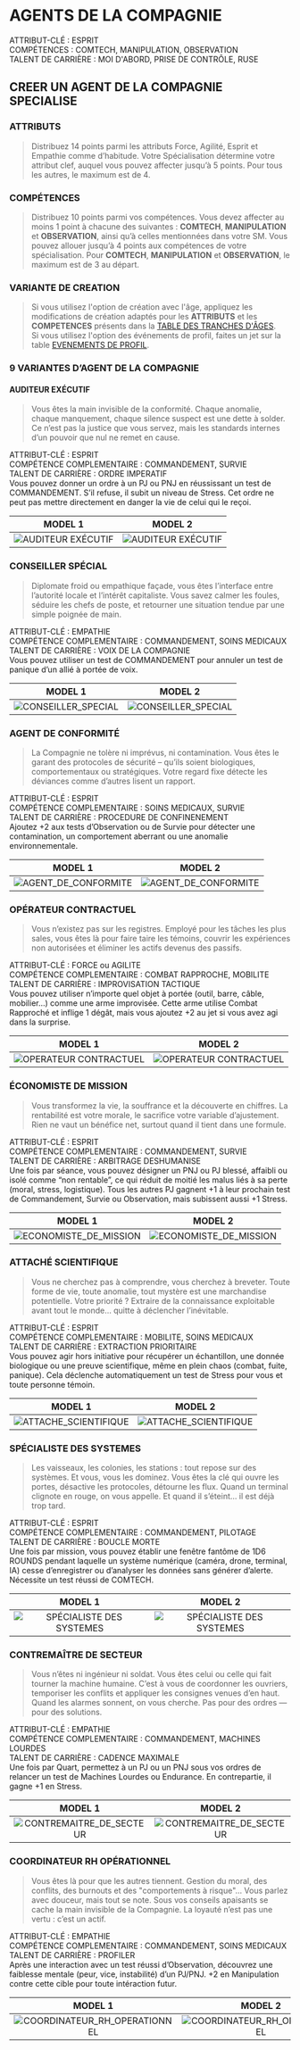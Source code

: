 # AGENTS DE LA COMPAGNIE

ATTRIBUT-CLÉ : ESPRIT\
COMPÉTENCES : COMTECH, MANIPULATION, OBSERVATION\
TALENT DE CARRIÈRE : MOI D'ABORD, PRISE DE CONTRÔLE, RUSE

## CREER UN AGENT DE LA COMPAGNIE SPECIALISE

### ATTRIBUTS

> Distribuez 14 points parmi les attributs Force, Agilité, Esprit et Empathie comme d’habitude. Votre Spécialisation détermine votre attribut clef, auquel vous pouvez affecter jusqu’à 5 points. Pour tous les autres, le maximum est de 4.

### COMPÉTENCES

> Distribuez 10 points parmi vos compétences. Vous devez affecter au moins 1 point à chacune des suivantes : **COMTECH**, **MANIPULATION** et **OBSERVATION**, ainsi qu’à celles mentionnées dans votre SM. Vous pouvez allouer jusqu’à 4 points aux compétences de votre spécialisation. Pour **COMTECH**, **MANIPULATION** et **OBSERVATION**, le maximum est de 3 au départ.

### VARIANTE DE CREATION

> Si vous utilisez l'option de création avec l'âge, appliquez les modifications de création adaptés pour les **ATTRIBUTS** et les **COMPETENCES** présents dans la [TABLE DES TRANCHES D'ÂGES](https://github.com/ChrisLex-Freelance/Alien_IAJDRPGAI/tree/main?tab=readme-ov-file#table-des-tranches-d%C3%A2ges).\
> Si vous utilisez l'option des événements de profil, faites un jet sur la table [EVENEMENTS DE PROFIL](https://github.com/ChrisLex-Freelance/Alien_IAJDRPGAI/tree/main?tab=readme-ov-file#agent-de-la-compagnie).

### 9 VARIANTES D’AGENT DE LA COMPAGNIE

#### AUDITEUR EXÉCUTIF

> Vous êtes la main invisible de la conformité. Chaque anomalie, chaque manquement, chaque silence suspect est une dette à solder. Ce n’est pas la justice que vous servez, mais les standards internes d’un pouvoir que nul ne remet en cause.

ATTRIBUT-CLÉ : ESPRIT\
COMPÉTENCE COMPLEMENTAIRE : COMMANDEMENT, SURVIE\
TALENT DE CARRIÈRE : ORDRE IMPERATIF\
Vous pouvez donner un ordre à un PJ ou PNJ en réussissant un test de COMMANDEMENT. S’il refuse, il subit un niveau de Stress. Cet ordre ne peut pas mettre directement en danger la vie de celui qui le reçoi.

| MODEL 1            | MODEL 2            |
|:------------------:|:------------------:|
| ![AUDITEUR EXÉCUTIF](https://github.com/ChrisLex-Freelance/Alien_IAJDRPGAI/blob/main/AUDITEUR_EXECUTIF_1.png) | ![AUDITEUR EXÉCUTIF](https://github.com/ChrisLex-Freelance/Alien_IAJDRPGAI/blob/main/AUDITEUR_EXECUTIF_2.png) |

### CONSEILLER SPÉCIAL

> Diplomate froid ou empathique façade, vous êtes l’interface entre l’autorité locale et l’intérêt capitaliste. Vous savez calmer les foules, séduire les chefs de poste, et retourner une situation tendue par une simple poignée de main.

ATTRIBUT-CLÉ : EMPATHIE\
COMPÉTENCE COMPLEMENTAIRE : COMMANDEMENT, SOINS MEDICAUX\
TALENT DE CARRIÈRE : VOIX DE LA COMPAGNIE\
Vous pouvez utiliser un test de COMMANDEMENT pour annuler un test de panique d’un allié à portée de voix.

| MODEL 1            | MODEL 2            |
|:------------------:|:------------------:|
| ![CONSEILLER_SPECIAL](https://github.com/ChrisLex-Freelance/Alien_IAJDRPGAI/blob/main/CONSEILLER_SPECIAL_1.png) | ![CONSEILLER_SPECIAL](https://github.com/ChrisLex-Freelance/Alien_IAJDRPGAI/blob/main/CONSEILLER_SPECIAL_2.png) |

### AGENT DE CONFORMITÉ

> La Compagnie ne tolère ni imprévus, ni contamination. Vous êtes le garant des protocoles de sécurité – qu’ils soient biologiques, comportementaux ou stratégiques. Votre regard fixe détecte les déviances comme d’autres lisent un rapport.

ATTRIBUT-CLÉ : ESPRIT\
COMPÉTENCE COMPLEMENTAIRE : SOINS MEDICAUX, SURVIE\
TALENT DE CARRIÈRE : PROCEDURE DE CONFINENEMENT\
Ajoutez +2 aux tests d’Observation ou de Survie pour détecter une contamination, un comportement aberrant ou une anomalie environnementale.

| MODEL 1            | MODEL 2            |
|:------------------:|:------------------:|
| ![AGENT_DE_CONFORMITE](https://github.com/ChrisLex-Freelance/Alien_IAJDRPGAI/blob/main/AGENT_DE_CONFORMITE_1.png) | ![AGENT_DE_CONFORMITE](https://github.com/ChrisLex-Freelance/Alien_IAJDRPGAI/blob/main/AGENT_DE_CONFORMITE_2.png) |

### OPÉRATEUR CONTRACTUEL

> Vous n’existez pas sur les registres. Employé pour les tâches les plus sales, vous êtes là pour faire taire les témoins, couvrir les expériences non autorisées et éliminer les actifs devenus des passifs.

ATTRIBUT-CLÉ : FORCE ou AGILITE\
COMPÉTENCE COMPLEMENTAIRE : COMBAT RAPPROCHE, MOBILITE\
TALENT DE CARRIÈRE : IMPROVISATION TACTIQUE\
Vous pouvez utiliser n’importe quel objet à portée (outil, barre, câble, mobilier…) comme une arme improvisée. Cette arme utilise Combat Rapproché et inflige 1 dégât, mais vous ajoutez +2 au jet si vous avez agi dans la surprise.

| MODEL 1            | MODEL 2            |
|:------------------:|:------------------:|
| ![OPERATEUR CONTRACTUEL](https://github.com/ChrisLex-Freelance/Alien_IAJDRPGAI/blob/main/OPERATEUR_CONTRACTUEL_1.png) | ![OPERATEUR CONTRACTUEL](https://github.com/ChrisLex-Freelance/Alien_IAJDRPGAI/blob/main/OPERATEUR_CONTRACTUEL_2.png) |

### ÉCONOMISTE DE MISSION

> Vous transformez la vie, la souffrance et la découverte en chiffres. La rentabilité est votre morale, le sacrifice votre variable d’ajustement. Rien ne vaut un bénéfice net, surtout quand il tient dans une formule.

ATTRIBUT-CLÉ : ESPRIT\
COMPÉTENCE COMPLEMENTAIRE : COMMANDEMENT, SURVIE\
TALENT DE CARRIÈRE : ARBITRAGE DESHUMANISE\
Une fois par séance, vous pouvez désigner un PNJ ou PJ blessé, affaibli ou isolé comme “non rentable”, ce qui réduit de moitié les malus liés à sa perte (moral, stress, logistique). Tous les autres PJ gagnent +1 à leur prochain test de Commandement, Survie ou Observation, mais subissent aussi +1 Stress.

| MODEL 1            | MODEL 2            |
|:------------------:|:------------------:|
| ![ECONOMISTE_DE_MISSION](https://github.com/ChrisLex-Freelance/Alien_IAJDRPGAI/blob/main/ECONOMISTE_DE_MISSION_1.png) | ![ECONOMISTE_DE_MISSION](https://github.com/ChrisLex-Freelance/Alien_IAJDRPGAI/blob/main/ECONOMISTE_DE_MISSION_2.png) |

### ATTACHÉ SCIENTIFIQUE

> Vous ne cherchez pas à comprendre, vous cherchez à breveter. Toute forme de vie, toute anomalie, tout mystère est une marchandise potentielle. Votre priorité ? Extraire de la connaissance exploitable avant tout le monde… quitte à déclencher l’inévitable.

ATTRIBUT-CLÉ : ESPRIT\
COMPÉTENCE COMPLEMENTAIRE : MOBILITE, SOINS MEDICAUX\
TALENT DE CARRIÈRE : EXTRACTION PRIORITAIRE\
Vous pouvez agir hors initiative pour récupérer un échantillon, une donnée biologique ou une preuve scientifique, même en plein chaos (combat, fuite, panique). Cela déclenche automatiquement un test de Stress pour vous et toute personne témoin.

| MODEL 1            | MODEL 2            |
|:------------------:|:------------------:|
| ![ATTACHE_SCIENTIFIQUE](https://github.com/ChrisLex-Freelance/Alien_IAJDRPGAI/blob/main/ATTACHE_SCIENTIFIQUE_1.png) | ![ATTACHE_SCIENTIFIQUE](https://github.com/ChrisLex-Freelance/Alien_IAJDRPGAI/blob/main/ATTACHE_SCIENTIFIQUE_2.png) |

### SPÉCIALISTE DES SYSTEMES

> Les vaisseaux, les colonies, les stations : tout repose sur des systèmes. Et vous, vous les dominez. Vous êtes la clé qui ouvre les portes, désactive les protocoles, détourne les flux. Quand un terminal clignote en rouge, on vous appelle. Et quand il s’éteint… il est déjà trop tard.

ATTRIBUT-CLÉ : ESPRIT\
COMPÉTENCE COMPLEMENTAIRE : COMMANDEMENT, PILOTAGE\
TALENT DE CARRIÈRE : BOUCLE MORTE\
Une fois par mission, vous pouvez établir une fenêtre fantôme de 1D6 ROUNDS pendant laquelle un système numérique (caméra, drone, terminal, IA) cesse d’enregistrer ou d’analyser les données sans générer d’alerte. Nécessite un test réussi de COMTECH.

| MODEL 1            | MODEL 2            |
|:------------------:|:------------------:|
| ![SPÉCIALISTE DES SYSTEMES](https://github.com/ChrisLex-Freelance/Alien_IAJDRPGAI/blob/main/SPECIALISTE_DES_SYSTEMES_1.png) | ![SPÉCIALISTE DES SYSTEMES](https://github.com/ChrisLex-Freelance/Alien_IAJDRPGAI/blob/main/SPECIALISTE_DES_SYSTEMES_2.png) |

### CONTREMAÎTRE DE SECTEUR

> Vous n’êtes ni ingénieur ni soldat. Vous êtes celui ou celle qui fait tourner la machine humaine. C’est à vous de coordonner les ouvriers, temporiser les conflits et appliquer les consignes venues d’en haut. Quand les alarmes sonnent, on vous cherche. Pas pour des ordres — pour des solutions.

ATTRIBUT-CLÉ : EMPATHIE\
COMPÉTENCE COMPLEMENTAIRE : COMMANDEMENT, MACHINES LOURDES\
TALENT DE CARRIÈRE : CADENCE MAXIMALE\
Une fois par Quart, permettez à un PJ ou un PNJ sous vos ordres de relancer un test de Machines Lourdes ou Endurance. En contrepartie, il gagne +1 en Stress.

| MODEL 1            | MODEL 2            |
|:------------------:|:------------------:|
| ![CONTREMAITRE_DE_SECTEUR](https://github.com/ChrisLex-Freelance/Alien_IAJDRPGAI/blob/main/CONTREMAITRE_DE_SECTEUR_1.png) | ![CONTREMAITRE_DE_SECTEUR](https://github.com/ChrisLex-Freelance/Alien_IAJDRPGAI/blob/main/CONTREMAITRE_DE_SECTEUR_2.png) |

### COORDINATEUR RH OPÉRATIONNEL

> Vous êtes là pour que les autres tiennent. Gestion du moral, des conflits, des burnouts et des "comportements à risque"… Vous parlez avec douceur, mais tout se note. Sous vos conseils apaisants se cache la main invisible de la Compagnie. La loyauté n’est pas une vertu : c’est un actif.

ATTRIBUT-CLÉ : EMPATHIE\
COMPÉTENCE COMPLEMENTAIRE : COMMANDEMENT, SOINS MEDICAUX\
TALENT DE CARRIÈRE : PROFILER\
Après une interaction avec un test réussi d’Observation, découvrez une faiblesse mentale (peur, vice, instabilité) d’un PJ/PNJ. +2 en Manipulation contre cette cible pour toute intéraction futur.

| MODEL 1            | MODEL 2            |
|:------------------:|:------------------:|
| ![COORDINATEUR_RH_OPERATIONNEL](https://github.com/ChrisLex-Freelance/Alien_IAJDRPGAI/blob/main/COORDINATEUR_RH_OPERATIONNEL_1.png) | ![COORDINATEUR_RH_OPERATIONNEL](https://github.com/ChrisLex-Freelance/Alien_IAJDRPGAI/blob/main/COORDINATEUR_RH_OPERATIONNEL_2.png) |

